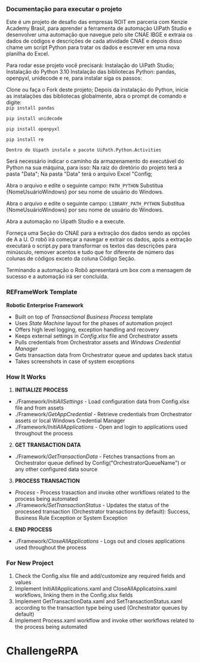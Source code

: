 ### Documentação para executar o projeto ###

Este é um projeto de desafio das empresas ROIT em parceria com Kenzie Academy Brasil, para aprender a ferramenta de automação UiPath Studio e desenvolver uma automação que navegue pelo site CNAE IBGE e extraia os dados de códigos e descrições de cada atividade CNAE e depois disso chame um script Python para tratar os dados e escrever em uma nova planilha do Excel.

Para rodar esse projeto você precisará:
Instalação do UiPath Studio;
Instalação do Python 3.10
Instalação das bibliotecas Python: pandas, openpyxl, unidecode e re, para instalar siga os passos:

Clone ou faça o Fork deste projeto;
Depois da instalação do Python, inicie as instalações das bibliotecas globalmente, abra o prompt de comando e digite:
<br>
````pip install pandas````

````pip install unidecode````

````pip install openpyxl````

````pip install re````

````Dentro do Uipath instale o pacote UiPath.Python.Activities````

Será necessário indicar o caminho da armazenamento do executável do Python na sua máquina, para isso:
Na raiz do diretório do projeto terá a pasta "Data";
Na pasta "Data" terá o arquivo Excel "Config;

Abra o arquivo e edite o seguinte campo: 
````PATH_PYTHON````
Substitua {NomeUsuárioWindows} por seu nome de usuário do Windows.

Abra o arquivo e edite o seguinte campo:
````LIBRARY_PATH_PYTHON````
Substitua {NomeUsuárioWindows} por seu nome de usuário do Windows.

Abra a automação no Uipath Studio e a execute.

Forneça uma Seção do CNAE para a extração dos dados sendo as opções de A a U.
O robô irá começar a navegar e extrair os dados, após a extração executará o script.py para transformar os textos das descrições para minúsculo, remover acentos e tudo que for diferente de número das colunas de códigos exceto da coluna Código Seção.

Terminando a automação o Robô apresentará um box com a mensagem de sucesso e a automação irá ser concluída.

### REFrameWork Template ###
**Robotic Enterprise Framework**

* Built on top of *Transactional Business Process* template
* Uses *State Machine* layout for the phases of automation project
* Offers high level logging, exception handling and recovery
* Keeps external settings in *Config.xlsx* file and Orchestrator assets
* Pulls credentials from Orchestrator assets and *Windows Credential Manager*
* Gets transaction data from Orchestrator queue and updates back status
* Takes screenshots in case of system exceptions


### How It Works ###

1. **INITIALIZE PROCESS**
 + ./Framework/*InitiAllSettings* - Load configuration data from Config.xlsx file and from assets
 + ./Framework/*GetAppCredential* - Retrieve credentials from Orchestrator assets or local Windows Credential Manager
 + ./Framework/*InitiAllApplications* - Open and login to applications used throughout the process

2. **GET TRANSACTION DATA**
 + ./Framework/*GetTransactionData* - Fetches transactions from an Orchestrator queue defined by Config("OrchestratorQueueName") or any other configured data source

3. **PROCESS TRANSACTION**
 + *Process* - Process trasaction and invoke other workflows related to the process being automated 
 + ./Framework/*SetTransactionStatus* - Updates the status of the processed transaction (Orchestrator transactions by default): Success, Business Rule Exception or System Exception

4. **END PROCESS**
 + ./Framework/*CloseAllApplications* - Logs out and closes applications used throughout the process


### For New Project ###

1. Check the Config.xlsx file and add/customize any required fields and values
2. Implement InitiAllApplications.xaml and CloseAllApplicatoins.xaml workflows, linking them in the Config.xlsx fields
3. Implement GetTransactionData.xaml and SetTransactionStatus.xaml according to the transaction type being used (Orchestrator queues by default)
4. Implement Process.xaml workflow and invoke other workflows related to the process being automated
# ChallengeRPA
